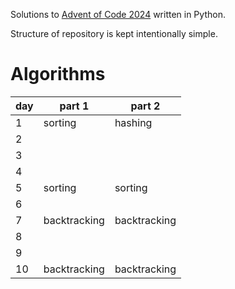 Solutions to [Advent of Code 2024](https://adventofcode.com/2024/) written in Python.

Structure of repository is kept intentionally simple.

# Algorithms
**day** | **part 1** | **part 2**
-|-|-
1 | sorting | hashing
2 | |
3 | |
4 | |
5 | sorting | sorting
6 | |
7 | backtracking | backtracking
8 | |
9 | |
10 | backtracking | backtracking
